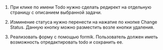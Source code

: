 1. При клике по имени Todo нужно сделать редирект на отдельную страницу с описанием выбранной задачи.


2. Изминение статуса нужно перенести на нажатие по кнопке Change Status. Данную кнопку можно разместить возле кнопки удаления.


3. Реализовать форму с помощью formik. Пользователь должен иметь возможность отредактировать todo и сохранить ее.
